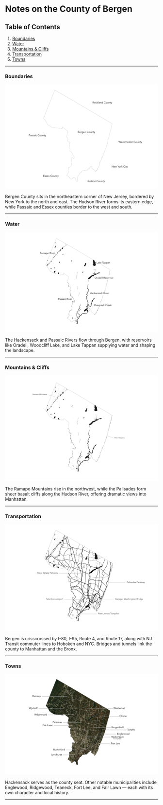 # Notes on the County of Bergen

## Table of Contents
1. [Boundaries](#boundaries)
2. [Water](#water)
3. [Mountains & Cliffs](#mountains--cliffs)
4. [Transportation](#transportation)
5. [Towns](#towns)

---

### Boundaries
![Map showing boundaries](../images/bound.png)

Bergen County sits in the northeastern corner of New Jersey, bordered by New York to the north and east. The Hudson River forms its eastern edge, while Passaic and Essex counties border to the west and south.

---

### Water
![Map showing water bodies](../images/water.png)

The Hackensack and Passaic Rivers flow through Bergen, with reservoirs like Oradell, Woodcliff Lake, and Lake Tappan supplying water and shaping the landscape.

---

### Mountains & Cliffs
![Map showing mountains and cliffs](../images/mountains.png)

The Ramapo Mountains rise in the northwest, while the Palisades form sheer basalt cliffs along the Hudson River, offering dramatic views into Manhattan.

---

### Transportation
![Map showing transportation routes](../images/transit.png)

Bergen is crisscrossed by I-80, I-95, Route 4, and Route 17, along with NJ Transit commuter lines to Hoboken and NYC. Bridges and tunnels link the county to Manhattan and the Bronx.

---

### Towns
![Map showing towns](../images/towns.png)

Hackensack serves as the county seat. Other notable municipalities include Englewood, Ridgewood, Teaneck, Fort Lee, and Fair Lawn — each with its own character and local history.

---